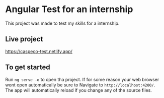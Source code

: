 # Angular Test for an internship

This project was made to test my skills for a internship.

## Live project

https://caspeco-test.netlify.app/

## To get started

Run `ng serve -o` to open tha project. If for some reason your web browser wont open automatically be sure to Navigate to `http://localhost:4200/`. The app will automatically reload if you change any of the source files.
